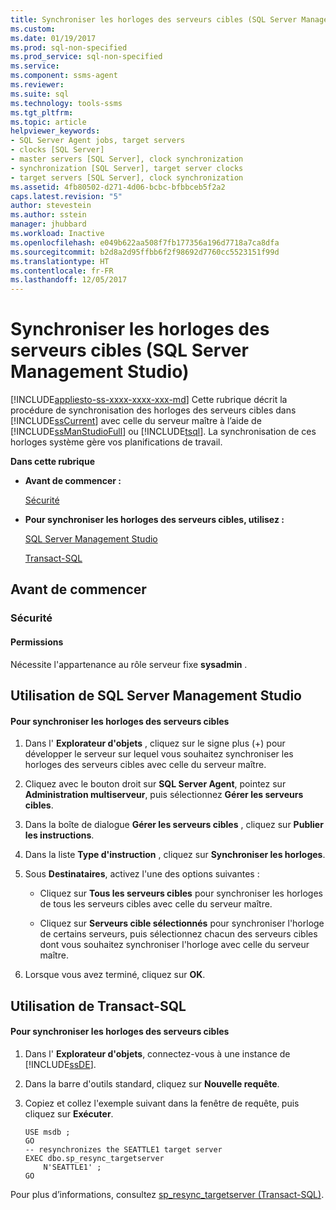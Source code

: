```yaml
---
title: Synchroniser les horloges des serveurs cibles (SQL Server Management Studio) | Microsoft Docs
ms.custom: 
ms.date: 01/19/2017
ms.prod: sql-non-specified
ms.prod_service: sql-non-specified
ms.service: 
ms.component: ssms-agent
ms.reviewer: 
ms.suite: sql
ms.technology: tools-ssms
ms.tgt_pltfrm: 
ms.topic: article
helpviewer_keywords:
- SQL Server Agent jobs, target servers
- clocks [SQL Server]
- master servers [SQL Server], clock synchronization
- synchronization [SQL Server], target server clocks
- target servers [SQL Server], clock synchronization
ms.assetid: 4fb80502-d271-4d06-bcbc-bfbbceb5f2a2
caps.latest.revision: "5"
author: stevestein
ms.author: sstein
manager: jhubbard
ms.workload: Inactive
ms.openlocfilehash: e049b622aa508f7fb177356a196d7718a7ca8dfa
ms.sourcegitcommit: b2d8a2d95ffbb6f2f98692d7760cc5523151f99d
ms.translationtype: HT
ms.contentlocale: fr-FR
ms.lasthandoff: 12/05/2017
---
```

# <a name="synchronize-target-server-clocks-sql-server-management-studio"></a>Synchroniser les horloges des serveurs cibles (SQL Server Management Studio)
[!INCLUDE[appliesto-ss-xxxx-xxxx-xxx-md](../../includes/appliesto-ss-xxxx-xxxx-xxx-md.md)] Cette rubrique décrit la procédure de synchronisation des horloges des serveurs cibles dans [!INCLUDE[ssCurrent](../../includes/sscurrent_md.md)] avec celle du serveur maître à l’aide de [!INCLUDE[ssManStudioFull](../../includes/ssmanstudiofull_md.md)] ou [!INCLUDE[tsql](../../includes/tsql_md.md)]. La synchronisation de ces horloges système gère vos planifications de travail.  
  
**Dans cette rubrique**  
  
-   **Avant de commencer :**  
  
    [Sécurité](#Security)  
  
-   **Pour synchroniser les horloges des serveurs cibles, utilisez :**  
  
    [SQL Server Management Studio](#SSMSProcedure)  
  
    [Transact-SQL](#TsqlProcedure)  
  
## <a name="BeforeYouBegin"></a>Avant de commencer  
  
### <a name="Security"></a>Sécurité  
  
#### <a name="Permissions"></a>Permissions  
Nécessite l'appartenance au rôle serveur fixe **sysadmin** .  
  
## <a name="SSMSProcedure"></a>Utilisation de SQL Server Management Studio  
  
#### <a name="to-synchronize-target-server-clocks"></a>Pour synchroniser les horloges des serveurs cibles  
  
1.  Dans l' **Explorateur d'objets** , cliquez sur le signe plus (+) pour développer le serveur sur lequel vous souhaitez synchroniser les horloges des serveurs cibles avec celle du serveur maître.  
  
2.  Cliquez avec le bouton droit sur **SQL Server Agent**, pointez sur **Administration multiserveur**, puis sélectionnez **Gérer les serveurs cibles**.  
  
3.  Dans la boîte de dialogue **Gérer les serveurs cibles** , cliquez sur **Publier les instructions**.  
  
4.  Dans la liste **Type d'instruction** , cliquez sur **Synchroniser les horloges**.  
  
5.  Sous **Destinataires**, activez l'une des options suivantes :  
  
    -   Cliquez sur **Tous les serveurs cibles** pour synchroniser les horloges de tous les serveurs cibles avec celle du serveur maître.  
  
    -   Cliquez sur **Serveurs cible sélectionnés** pour synchroniser l'horloge de certains serveurs, puis sélectionnez chacun des serveurs cibles dont vous souhaitez synchroniser l'horloge avec celle du serveur maître.  
  
6.  Lorsque vous avez terminé, cliquez sur **OK**.  
  
## <a name="TsqlProcedure"></a>Utilisation de Transact-SQL  
  
#### <a name="to-synchronize-target-server-clocks"></a>Pour synchroniser les horloges des serveurs cibles  
  
1.  Dans l' **Explorateur d'objets**, connectez-vous à une instance de [!INCLUDE[ssDE](../../includes/ssde_md.md)].  
  
2.  Dans la barre d'outils standard, cliquez sur **Nouvelle requête**.  
  
3.  Copiez et collez l'exemple suivant dans la fenêtre de requête, puis cliquez sur **Exécuter**.  
  
    ```  
    USE msdb ;  
    GO  
    -- resynchronizes the SEATTLE1 target server  
    EXEC dbo.sp_resync_targetserver  
        N'SEATTLE1' ;  
    GO  
    ```  
  
Pour plus d’informations, consultez [sp_resync_targetserver (Transact-SQL)](http://msdn.microsoft.com/en-us/40e44df7-d3e3-44ee-b149-08aba629a21f).  
  
